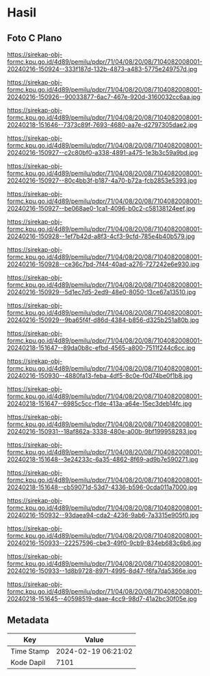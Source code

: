 # Hasil

## Foto C Plano

https://sirekap-obj-formc.kpu.go.id/4d89/pemilu/pdpr/71/04/08/20/08/7104082008001-20240216-150924--333f187d-132b-4873-a483-5775e249757d.jpg

https://sirekap-obj-formc.kpu.go.id/4d89/pemilu/pdpr/71/04/08/20/08/7104082008001-20240216-150926--90033877-6ac7-467e-920d-3160032cc6aa.jpg

https://sirekap-obj-formc.kpu.go.id/4d89/pemilu/pdpr/71/04/08/20/08/7104082008001-20240218-151646--7373c89f-7693-4680-aa7e-d2797305dae2.jpg

https://sirekap-obj-formc.kpu.go.id/4d89/pemilu/pdpr/71/04/08/20/08/7104082008001-20240216-150927--c2c80bf0-a338-4891-a475-1e3b3c59a9bd.jpg

https://sirekap-obj-formc.kpu.go.id/4d89/pemilu/pdpr/71/04/08/20/08/7104082008001-20240216-150927--80c4bb3f-b187-4a70-b72a-fcb2853e5393.jpg

https://sirekap-obj-formc.kpu.go.id/4d89/pemilu/pdpr/71/04/08/20/08/7104082008001-20240216-150927--be068ae0-1ca1-4096-b0c2-c58138124eef.jpg

https://sirekap-obj-formc.kpu.go.id/4d89/pemilu/pdpr/71/04/08/20/08/7104082008001-20240216-150928--1ef7b42d-a8f3-4cf3-9cfd-785e4b40b579.jpg

https://sirekap-obj-formc.kpu.go.id/4d89/pemilu/pdpr/71/04/08/20/08/7104082008001-20240216-150928--ce36c7bd-7f44-40ad-a276-727242e6e930.jpg

https://sirekap-obj-formc.kpu.go.id/4d89/pemilu/pdpr/71/04/08/20/08/7104082008001-20240216-150929--5d1ec7d5-2ed9-48e0-8050-13ce67a13510.jpg

https://sirekap-obj-formc.kpu.go.id/4d89/pemilu/pdpr/71/04/08/20/08/7104082008001-20240216-150929--9ba65f4f-d86d-4384-b856-d325b251a80b.jpg

https://sirekap-obj-formc.kpu.go.id/4d89/pemilu/pdpr/71/04/08/20/08/7104082008001-20240218-151647--89da0b8c-efbd-4565-a800-7511f244c6cc.jpg

https://sirekap-obj-formc.kpu.go.id/4d89/pemilu/pdpr/71/04/08/20/08/7104082008001-20240216-150930--4880fa13-feba-4df5-8c0e-f0d74be0f1b8.jpg

https://sirekap-obj-formc.kpu.go.id/4d89/pemilu/pdpr/71/04/08/20/08/7104082008001-20240218-151647--6985c5cc-f1de-413a-a64e-15ec3deb14fc.jpg

https://sirekap-obj-formc.kpu.go.id/4d89/pemilu/pdpr/71/04/08/20/08/7104082008001-20240216-150931--18af862a-3338-480e-a00b-9bf199958283.jpg

https://sirekap-obj-formc.kpu.go.id/4d89/pemilu/pdpr/71/04/08/20/08/7104082008001-20240218-151648--3e24233c-6a35-4862-8f69-ad9b7e590271.jpg

https://sirekap-obj-formc.kpu.go.id/4d89/pemilu/pdpr/71/04/08/20/08/7104082008001-20240218-151648--cb59071d-53d7-4336-b596-0cda011a7000.jpg

https://sirekap-obj-formc.kpu.go.id/4d89/pemilu/pdpr/71/04/08/20/08/7104082008001-20240216-150932--93daea94-cda2-4236-9ab6-7a3315e905f0.jpg

https://sirekap-obj-formc.kpu.go.id/4d89/pemilu/pdpr/71/04/08/20/08/7104082008001-20240216-150933--22257596-cbe3-49f0-9cb9-834eb683c6b6.jpg

https://sirekap-obj-formc.kpu.go.id/4d89/pemilu/pdpr/71/04/08/20/08/7104082008001-20240216-150933--1d8b9728-8971-4995-8d47-f6fa7da5366e.jpg

https://sirekap-obj-formc.kpu.go.id/4d89/pemilu/pdpr/71/04/08/20/08/7104082008001-20240218-151645--40598519-daae-4cc9-98d7-41a2bc30f05e.jpg


## Metadata

| Key        | Value               |
| ---------- | ------------------- |
| Time Stamp | 2024-02-19 06:21:02 |
| Kode Dapil | 7101                |



